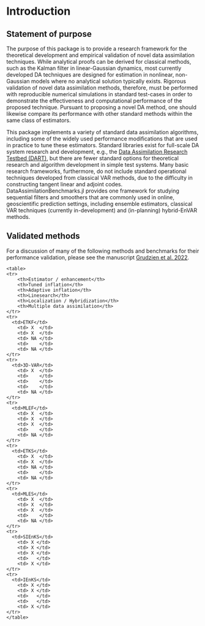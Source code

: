 # Introduction

## Statement of purpose

The purpose of this package is to provide a research framework for the theoretical
development and empirical validation of novel data assimilation techniques.
While analytical proofs can be derived for classical methods, such as the Kalman filter
in linear-Gaussian dynamics, most currently developed DA
techniques are designed for estimation in nonlinear, non-Gaussian models where no
analytical solution typically exists.  Rigorous validation of novel data assimilation
methods, therefore, must be performed with reproducible numerical simulations in
standard test-cases in order to demonstrate the effectiveness and computational
performance of the proposed technique. Pursuant to proposing a novel DA method,
one should likewise compare its performance with other standard methods within
the same class of estimators.

This package implements a variety of standard data assimilation algorithms, including
some of the widely used performance modifications that are used in practice to tune
these estimators. Standard libraries exist for full-scale DA system research and
development, e.g., the
[Data Assimilation Research Testbed (DART)](https://dart.ucar.edu/), but
there are fewer standard options for theoretical research and algorithm development in
simple test systems. Many basic research frameworks, furthermore, do not include
standard operational techniques developed from classical VAR methods, due to the 
difficulty in constructing tangent linear and adjoint codes.
DataAssimilationBenchmarks.jl provides one framework for studying
sequential filters and smoothers that are commonly used in online, geoscientific
prediction settings, including ensemble estimators, classical VAR techniques
(currently in-development) and (in-planning) hybrid-EnVAR methods. 

## Validated methods

For a discussion of many of the following methods and benchmarks for their
performance validation, please see the manuscript
[Grudzien et al. 2022](https://gmd.copernicus.org/articles/15/7641/2022/gmd-15-7641-2022.html).

```@raw html
<table>
<tr>
	<th>Estimator / enhancement</th>
	<th>Tuned inflation</th>
	<th>Adaptive inflation</th>
	<th>Linesearch</th>
	<th>Localization / Hybridization</th>
	<th>Multiple data assimilation</th>
</tr>
<tr>
  <td>ETKF</td>
	<td> X  </td>
	<td> X  </td>
	<td> NA </td>
	<td>    </td>
	<td> NA </td>
</tr>
<tr>
  <td>3D-VAR</td>
	<td> X  </td>
	<td>    </td>
	<td>    </td>
	<td>    </td>
	<td> NA </td>
</tr>
<tr>
  <td>MLEF</td>
	<td> X  </td>
	<td> X  </td>
	<td> X  </td>
	<td>    </td>
	<td> NA </td>
</tr>
<tr>
  <td>ETKS</td>
	<td> X  </td>
	<td> X  </td>
	<td> NA </td>
	<td>    </td>
	<td> NA </td>
</tr>
<tr>
  <td>MLES</td>
	<td> X  </td>
	<td> X  </td>
	<td> X  </td>
	<td>    </td>
	<td> NA </td>
</tr>
<tr>
  <td>SIEnKS</td>
	<td> X </td>
	<td> X </td>
	<td> X </td>
	<td>   </td>
	<td> X </td>
</tr>
<tr>
  <td>IEnKS</td>
	<td> X </td>
	<td> X </td>
	<td>   </td>
	<td>   </td>
	<td> X </td>
</tr>
</table>
```
